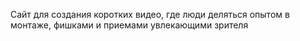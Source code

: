 Сайт для создания коротких видео, где люди деляться опытом в монтаже, фишками и приемами увлекающими зрителя

